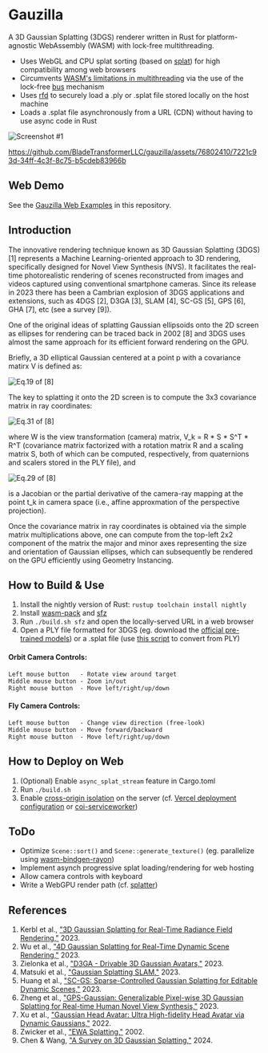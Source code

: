 # Gauzilla
A 3D Gaussian Splatting (3DGS) renderer written in Rust for platform-agnostic WebAssembly (WASM) with lock-free multithreading.
* Uses WebGL and CPU splat sorting (based on [splat](https://github.com/antimatter15/splat)) for high compatibility among web browsers
* Circumvents [WASM's limitations in multithreading](https://rustwasm.github.io/2018/10/24/multithreading-rust-and-wasm.html) via the use of the lock-free [bus](https://github.com/jonhoo/bus) mechanism
* Uses [rfd](https://github.com/PolyMeilex/rfd) to securely load a .ply or .splat file stored locally on the host machine
* Loads a .splat file asynchronously from a URL (CDN) without having to use async code in Rust


![Screenshot #1](images/gauzilla_01.png?raw=true "Screenshot #1")

https://github.com/BladeTransformerLLC/gauzilla/assets/76802410/7221c93d-34ff-4c3f-8c75-b5cdeb83966b


## Web Demo
See the [Gauzilla Web Examples](https://github.com/BladeTransformerLLC/gauzilla/tree/main/examples) in this repository.


## Introduction
The innovative rendering technique known as 3D Gaussian Splatting (3DGS) [1] represents a Machine Learning-oriented approach to 3D rendering, specifically designed for Novel View Synthesis (NVS). It facilitates the real-time photorealistic rendering of scenes reconstructed from images and videos captured using conventional smartphone cameras. Since its release in 2023 there has been a Cambrian explosion of 3DGS applications and extensions, such as 4DGS [2], D3GA [3], SLAM [4], SC-GS [5], GPS [6], GHA [7], etc (see a survey [9]).

One of the original ideas of splatting Gaussian ellipsoids onto the 2D screen as ellipses for rendering can be traced back in 2002 [8] and 3DGS uses almost the same approach for its efficient forward rendering on the GPU.

Briefly, a 3D elliptical Gaussian centered at a point p with a covariance matirx V is defined as:

![Eq.19 of [8]](images/eq19.png?raw=true "Eq.19 of [8]")

The key to splatting it onto the 2D screen is to compute the 3x3 covariance matrix in ray coordinates:

![Eq.31 of [8]](images/eq31.png?raw=true "Eq.31 of [8]")

where W is the view transformation (camera) matrix, V_k = R * S * S^T * R^T (covariance matrix factorized with a rotation matrix R and a scaling matrix S, both of which can be computed, respectively, from quaternions and scalers stored in the PLY file), and

![Eq.29 of [8]](images/eq29.png?raw=true "Eq.29 of [8]")

is a Jacobian or the partial derivative of the camera-ray mapping at the point t_k in camera space (i.e., affine approxmation of the perspective projection).

Once the covariance matrix in ray coordinates is obtained via the simple matrix multiplications above, one can compute from the top-left 2x2 component of the matrix the major and minor axes representing the size and orientation of Gaussian ellipses, which can subsequently be rendered on the GPU efficiently using Geometry Instancing.


## How to Build & Use
1. Install the nightly version of Rust: `rustup toolchain install nightly`
2. Install [wasm-pack](https://rustwasm.github.io/wasm-pack/installer/) and [sfz](https://github.com/weihanglo/sfz)
3. Run `./build.sh sfz` and open the locally-served URL in a web browser
4. Open a PLY file formatted for 3DGS (eg. download the [official pre-trained models](https://repo-sam.inria.fr/fungraph/3d-gaussian-splatting/datasets/pretrained/models.zip)) or a .splat file (use [this script](https://github.com/antimatter15/splat/blob/main/convert.py) to convert from PLY)

#### Orbit Camera Controls:
```
Left mouse button   - Rotate view around target
Middle mouse button - Zoom in/out
Right mouse button  - Move left/right/up/down
```

#### Fly Camera Controls:
```
Left mouse button   - Change view direction (free-look)
Middle mouse button - Move forward/backward
Right mouse button  - Move left/right/up/down
```

## How to Deploy on Web
1. (Optional) Enable `async_splat_stream` feature in Cargo.toml
2. Run `./build.sh`
3. Enable [cross-origin isolation](https://developer.chrome.com/blog/enabling-shared-array-buffer/) on the server (cf. [Vercel deployment configuration](https://github.com/BladeTransformerLLC/gauzilla_vercel/blob/main/vercel.json) or [coi-serviceworker](https://github.com/gzuidhof/coi-serviceworker))


## ToDo
* Optimize `Scene::sort()` and `Scene::generate_texture()` (eg. parallelize using [wasm-bindgen-rayon](https://github.com/GoogleChromeLabs/wasm-bindgen-rayon))
* Implement asynch progressive splat loading/rendering for web hosting
* Allow camera controls with keyboard
* Write a WebGPU render path (cf. [splatter](https://github.com/Lichtso/splatter))


## References
1. Kerbl et al., ["3D Gaussian Splatting for Real-Time Radiance Field Rendering,"](https://repo-sam.inria.fr/fungraph/3d-gaussian-splatting/) 2023.
2. Wu et al., ["4D Gaussian Splatting for Real-Time Dynamic Scene Rendering,"](https://guanjunwu.github.io/4dgs/) 2023.
3. Zielonka et al., ["D3GA - Drivable 3D Gaussian Avatars,"](https://zielon.github.io/d3ga/) 2023.
4. Matsuki et al., ["Gaussian Splatting SLAM,"](https://rmurai.co.uk/projects/GaussianSplattingSLAM/) 2023.
5. Huang et al., ["SC-GS: Sparse-Controlled Gaussian Splatting for Editable Dynamic Scenes,"](https://yihua7.github.io/SC-GS-web/) 2023.
6. Zheng et al., ["GPS-Gaussian: Generalizable Pixel-wise 3D Gaussian Splatting for Real-time Human Novel View Synthesis,"](https://shunyuanzheng.github.io/GPS-Gaussian) 2023.
7. Xu et al., ["Gaussian Head Avatar: Ultra High-fidelity Head Avatar via Dynamic Gaussians,"](https://yuelangx.github.io/gaussianheadavatar/) 2022.
8. Zwicker et al., ["EWA Splatting,"](https://vcg.seas.harvard.edu/publications/ewa-splatting) 2002.
9. Chen & Wang, ["A Survey on 3D Gaussian Splatting,"](https://arxiv.org/abs/2401.03890) 2024.
